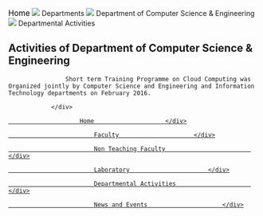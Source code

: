 <div class="deptLeftDiv">
<div class="navaigatorDiv" style="width:">
<p><a href="/" style="text-decoration:none; color:black; font-size:110%;">Home</a> <img src="images/arrow.png"/> Departments <img src="images/arrow.png"/> Department of Computer Science &amp; Engineering <img src="images/arrow.png"/> Departmental Activities</p>
</div>
<h2>Activities of Department of Computer Science &amp; Engineering</h2>

            		

                   

                    

                    

                	Short term Training Programme on Cloud Computing was Organized jointly by Computer Science and Engineering and Information Technology departments on February 2016.

	            </div>
<div class="deptRightDiv"> <!-- for Department Menu -->
<a href="aboutDept.php?dep=2"><div class="deptRightDivMenuItem">

						Home        	        </div>
</a>
<a href="faculty.php?did=2">
<div class="deptRightDivMenuItem">						

							Faculty	                    </div>
</a>
<a href="nonTeachingFaculty.php?did=2">
<div class="deptRightDivMenuItem">						

							Non Teaching Faculty	                    </div>
</a>
<a href="laboratory.php?did=2">
<div class="deptRightDivMenuItem">						

							Laboratory	                    </div>
</a>
<a href="deptActivities.php?did=2">
<div class="deptRightDivMenuItemSelect">						

							Departmental Activities	                    </div>
</a>
<a href="deptNewsEvents.php?did=2">
<div class="deptRightDivMenuItem">						

							News and Events	                    </div>
</a>
</div>
</div>